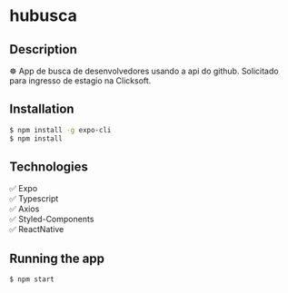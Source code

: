 # hubusca
## Description

☸️ App de busca de desenvolvedores usando a api do github. Solicitado para ingresso de estagio na Clicksoft.

## Installation

```bash
$ npm install -g expo-cli
$ npm install
```


## Technologies

:white_check_mark: Expo\
:white_check_mark: Typescript\
:white_check_mark: Axios\
:white_check_mark: Styled-Components\
:white_check_mark: ReactNative

## Running the app

```bash
$ npm start
```

